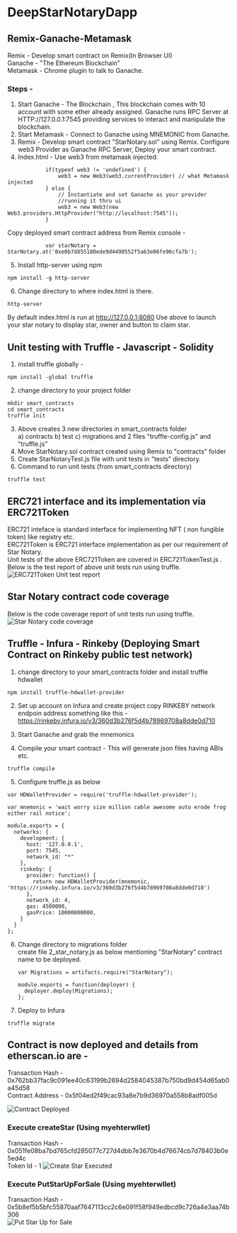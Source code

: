 # DeepStarNotaryDapp
## Remix-Ganache-Metamask
Remix - Develop smart contract on Remix(In Browser UI) <br>
Ganache - "The Ethereum Blockchain" <br>
Metamask - Chrome plugin to talk to Ganache.
### Steps -
1) Start Ganache - The Blockchain , This blockchain comes with 10 account with some ether already assigned. 
    Ganache runs RPC Server at HTTP://127.0.0.1:7545 providing services to interact and manipulate the blockchain.
2) Start Metamask - Connect to Ganache using MNEMONIC from Ganache. 
3) Remix - Develop smart contract "StarNotary.sol" using Remix. Configure web3 Provider as Ganache RPC Server, Deploy your smart contract.
4) Index.html -
Use web3 from metamask injected.
``` 
            if(typeof web3 != 'undefined') { 
                web3 = new Web3(web3.currentProvider) // what Metamask injected 
            } else {
                // Instantiate and set Ganache as your provider
                //running it thru ui
                web3 = new Web3(new Web3.providers.HttpProvider("http://localhost:7545"));
            }
```
Copy deployed smart contract address from Remix console - 
```
            var starNotary = StarNotary.at('0xe0b7d855180ede9d4490552f5a63e06fe96cfa7b');
```
5) Install http-server using npm
```
npm install -g http-server
```
6) Change directory to where index.html is there.
```
http-server
```
By default index.html is run at http://127.0.0.1:8080
Use above to launch your star notary to display star, owner and button to claim star.

## Unit testing with Truffle - Javascript - Solidity
1) install truffle globally - 
```
npm install -global truffle
```
2) change directory to your project folder 
```
mkdir smart_contracts
cd smart_contracts
truffle init
```
3) Above creates 3 new directories in smart_contracts folder <br>
   a) contracts
   b) test
   c) migrations and 2 files "truffle-config.js" and "truffle.js" <br>
4) Move StarNotary.sol contract created using Remix to "contracts" folder
5) Create StarNotaryTest.js file with unit tests in "tests" directory.
6) Command to run unit tests (from smart_contracts directory)
```
truffle test
```
 
 ## ERC721 interface and its implementation via ERC721Token
 ERC721 inteface is standard interface for implementing NFT ( non fungible token) like registry etc.<br>
 ERC721Token is ERC721 interface implementation as per our requirement of Star Notary.<br>
 Unit tests of the above ERC721Token are covered in ERC721TokenTest.js . <br>
 Below is the test report of above unit tests run using truffle.<br>
![ERC721Token Unit test report](images/ERC721TokenUT.png "ERC721Token Unit test report")

## Star Notary contract code coverage
Below is the code coverage report of unit tests run using truffle.<br>
![Star Notary code coverage](images/ERC721TokenUT1.png "Star Notary code coverage report")

## Truffle - Infura - Rinkeby (Deploying Smart Contract on Rinkeby public test network)
1) change directory to your smart_contracts folder and install truffle hdwallet
```
npm install truffle-hdwallet-provider
```
2) Set up account on Infura and create project copy RINKEBY network endpoin address something like this - 
https://rinkeby.infura.io/v3/360d3b276f5d4b78969708a8dde0d710

3) Start Ganache and grab the mnemonics 
4) Compile your smart contract - This will generate json files having ABIs etc.
```
truffle compile
```
5) Configure truffle.js as below 
```
var HDWalletProvider = require('truffle-hdwallet-provider');

var mnemonic = 'wait worry size million cable awesome auto erode frog either rail notice';

module.exports = {
  networks: { 
    development: {
      host: '127.0.0.1',
      port: 7545,
      network_id: "*"
    }, 
    rinkeby: {
      provider: function() { 
        return new HDWalletProvider(mnemonic, 'https://rinkeby.infura.io/v3/360d3b276f5d4b78969708a8dde0d710') 
      },
      network_id: 4,
      gas: 4500000,
      gasPrice: 10000000000,
    }
  }
};
```
6) Change directory to migrations folder <br>
    create file 2_star_notary.js as below mentioning "StarNotary" contract name to be deployed.
    ```
    var Migrations = artifacts.require("StarNotary");

    module.exports = function(deployer) {
      deployer.deploy(Migrations);
    };
    ```
7) Deploy to Infura
```
truffle migrate
```

## Contract is now deployed and details from etherscan.io are - 
Transaction Hash - 0x762bb37fac9c091ee40c63199b2694d2584045387b750bd9d454d65ab0a45d58 <br>
Contract Address - 0x5f04ed2f49cac93a8e7b9d36970a558b8adf005d

![Contract Deployed](images/ContractDeployed.png "Star Notary Contract")

### Execute createStar (Using myehterwllet)
Transaction Hash - 0x051fe08ba7bd765cfd285077c727d4dbb7e3670b4d76674cb7d78403b0e5ed4c <br>
Token Id - 1
![Create Star Executed](images/CreateStar.png "Create Star")

### Execute PutStarUpForSale (Using myehterwllet)
Transaction Hash - 0x5b8ef5b5bfc55870aaf7647113cc2c6e091f58f949edbcd9c726a4e3aa74b306 <br>
![Put Star Up for Sale](images/PutStarUpForSale.png "Put Star up for Sale")




 
 




